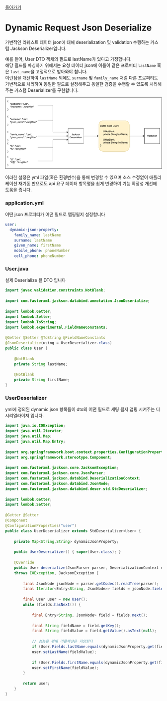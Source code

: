[돌아가기](https://github.com/LEEJ0NGWAN/DevelopmentExperience)

# Dynamic Request Json Deserialize

가변적인 리퀘스트 데이터 json에 대해 deserialization 및 validation 수행하는 커스텀 Jackson Deserializer입니다.

예를 들어, User DTO 객체의 필드로 lastName가 있다고 가정합니다.  
해당 필드를 파싱하기 위해서는 요청 데이터 json에 이름이 같은 프로퍼티 `lastName` 혹은 `last_name`을 고정적으로 받아와야 합니다.  
이런점을 개선하여 `lastName` 외에도 `surname` 및 `family_name` 처럼 다른 프로퍼티도 가변적으로 처리하여 동일한 필드로 설정해주고 동일한 검증을 수행할 수 있도록 처리해주는 커스텀 Deserializer를 구현합니다.

![](./dynamic%20json%20property.png)

이러한 설정은 yml 파일(혹은 환경변수)을 통해 변경할 수 있으며 소스 수정없이 애플리케이션 재기동 만으로도 api 요구 데이터 항목명을 쉽게 변경하여 기능 확장성 개선에 도움을 줍니다.

### application.yml
어떤 json 프로퍼티가 어떤 필드로 맵핑될지 설정합니다
```yaml
user:
  dynamic-json-property:
    family_name: lastName
    surname: lastName
    given_name: firstName
    mobile_phone: phoneNumber
    cell_phone: phoneNumber

```

### User.java
실제 Deserialize 될 DTO 입니다
```java
import javax.validation.constraints.NotBlank;

import com.fasterxml.jackson.databind.annotation.JsonDeserialize;

import lombok.Getter;
import lombok.Setter;
import lombok.ToString;
import lombok.experimental.FieldNameConstants;

@Getter @Setter @ToString @FieldNameConstants
@JsonDeserialize(using = UserDeserializer.class)
public class User {

    @NotBlank
    private String lastName;

    @NotBlank
    private String firstName;
}

```

### UserDeserializer
yml에 정의된 dynamic json 항목들이 dto의 어떤 필드로 세팅 될지 맵핑 시켜주는 디시리얼라이저 입니다.
```java
import java.io.IOException;
import java.util.Iterator;
import java.util.Map;
import java.util.Map.Entry;

import org.springframework.boot.context.properties.ConfigurationProperties;
import org.springframework.stereotype.Component;

import com.fasterxml.jackson.core.JacksonException;
import com.fasterxml.jackson.core.JsonParser;
import com.fasterxml.jackson.databind.DeserializationContext;
import com.fasterxml.jackson.databind.JsonNode;
import com.fasterxml.jackson.databind.deser.std.StdDeserializer;

import lombok.Getter;
import lombok.Setter;

@Getter @Setter
@Component
@ConfigurationProperties("user")
public class UserDeserializer extends StdDeserializer<User> {

    private Map<String,String> dynamicJsonProperty;

    public UserDeserializer() { super(User.class); }

    @Override
    public User deserialize(JsonParser parser, DeserializationContext context)
    throws IOException, JacksonException {

        final JsonNode jsonNode = parser.getCodec().readTree(parser);
        final Iterator<Entry<String, JsonNode>> fields = jsonNode.fields();

        final User user = new User();
        while (fields.hasNext()) {

            final Entry<String, JsonNode> field = fields.next();

            final String fieldName = field.getKey();
            final String fieldValue = field.getValue().asText(null);

            // 성능을 위해 리플렉션은 지양한다
            if (User.Fields.lastName.equals(dynamicJsonProperty.get(fieldName)))
            user.setLastName(fieldValue);

            if (User.Fields.firstName.equals(dynamicJsonProperty.get(fieldName)))
            user.setFirstName(fieldValue);
        }

        return user;
    }
}

```
